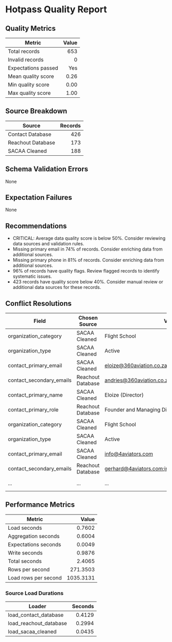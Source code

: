 # Hotpass Quality Report

## Quality Metrics

| Metric | Value |
| --- | ---: |
| Total records | 653 |
| Invalid records | 0 |
| Expectations passed | Yes |
| Mean quality score | 0.26 |
| Min quality score | 0.00 |
| Max quality score | 1.00 |

## Source Breakdown

| Source | Records |
| --- | ---: |
| Contact Database | 426 |
| Reachout Database | 173 |
| SACAA Cleaned | 188 |

## Schema Validation Errors

None

## Expectation Failures

None

## Recommendations

- CRITICAL: Average data quality score is below 50%. Consider reviewing data sources and validation rules.
- Missing primary email in 74% of records. Consider enriching data from additional sources.
- Missing primary phone in 81% of records. Consider enriching data from additional sources.
- 96% of records have quality flags. Review flagged records to identify systematic issues.
- 423 records have quality score below 40%. Consider manual review or additional data sources for these records.

## Conflict Resolutions

| Field | Chosen Source | Value | Alternatives |
| --- | --- | --- | --- |
| organization_category | SACAA Cleaned | Flight School | 1 alternatives |
| organization_type | SACAA Cleaned | Active | 1 alternatives |
| contact_primary_email | SACAA Cleaned | eloize@360aviation.co.za | 3 alternatives |
| contact_secondary_emails | Reachout Database | andries@360aviation.co.za;tamryn@360aviation.co.za | 2 alternatives |
| contact_primary_name | SACAA Cleaned | Eloize (Director) | 4 alternatives |
| contact_primary_role | Reachout Database | Founder and Managing Director | 3 alternatives |
| organization_category | SACAA Cleaned | Flight School | 1 alternatives |
| organization_type | SACAA Cleaned | Active | 1 alternatives |
| contact_primary_email | SACAA Cleaned | info@4aviators.com | 2 alternatives |
| contact_secondary_emails | Reachout Database | gerhard@4aviators.com;info@4aviators.com. | 1 alternatives |
| ... | ... | ... | 151 more conflicts |

## Performance Metrics

| Metric | Value |
| --- | ---: |
| Load seconds | 0.7602 |
| Aggregation seconds | 0.6004 |
| Expectations seconds | 0.0049 |
| Write seconds | 0.9876 |
| Total seconds | 2.4065 |
| Rows per second | 271.3503 |
| Load rows per second | 1035.3131 |

### Source Load Durations

| Loader | Seconds |
| --- | ---: |
| load_contact_database | 0.4129 |
| load_reachout_database | 0.2994 |
| load_sacaa_cleaned | 0.0435 |
